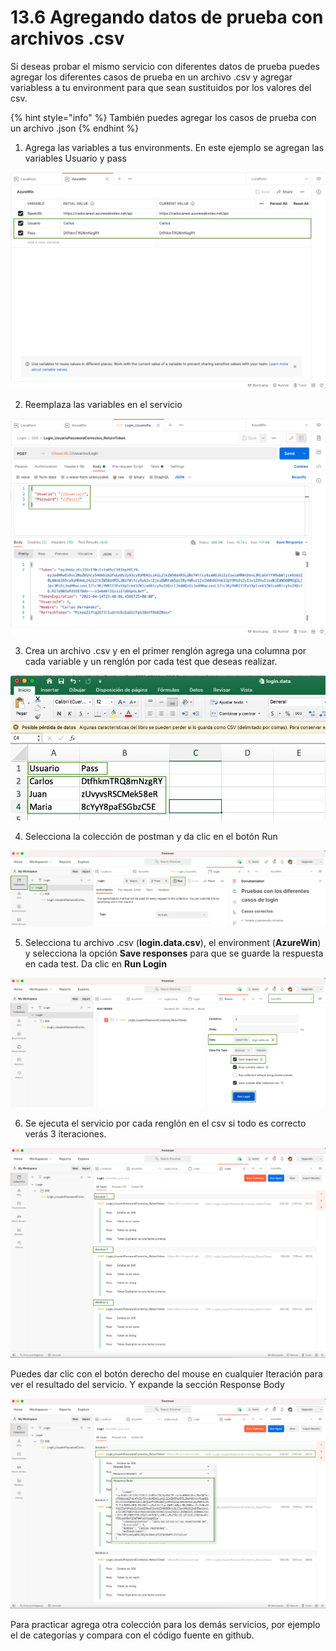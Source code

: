 # 13.6 Agregando datos de prueba con archivos .csv

Si deseas probar el mismo servicio con diferentes datos de prueba puedes agregar los diferentes casos de prueba en un archivo .csv y agregar variabless a tu environment para que sean sustituidos por los valores del csv. 

{% hint style="info" %}
También puedes agregar los casos de prueba con un archivo .json
{% endhint %}

1. Agrega las variables a tus environments. En este ejemplo se agregan las variables Usuario y pass

![](../.gitbook/assets/image%20%28581%29.png)

2. Reemplaza las variables en el servicio

![](../.gitbook/assets/image%20%28573%29.png)

3. Crea un archivo .csv y en el primer renglón agrega una columna por cada variable y un renglón por cada test que deseas realizar. 

![](../.gitbook/assets/image%20%28556%29.png)

4. Selecciona la colección de postman y da clic en el botón Run

![](../.gitbook/assets/image%20%28576%29.png)

5. Selecciona tu archivo .csv \(**login.data.csv**\), el environment \(**AzureWin**\) y selecciona la opción **Save responses** para que se guarde la respuesta en cada test. Da clic en **Run Login**

![](../.gitbook/assets/image%20%28572%29.png)

6. Se ejecuta el servicio por cada renglón en el csv si todo es correcto verás 3 iteraciones.

![](../.gitbook/assets/image%20%28584%29.png)

Puedes dar clic con el botón derecho del mouse en cualquier Iteración para ver el resultado del servicio. Y expande la sección Response Body

![](../.gitbook/assets/image%20%28563%29.png)

Para practicar agrega otra colección para los demás servicios, por ejemplo el de categorías y compara con el código fuente en github.

